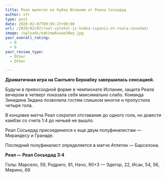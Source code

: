 ```yaml
---
title: Реал вылетел из Кубка Испании от Реала Сосьедад
author: xfr
type: post
date: 2020-02-07T09:05:27+00:00
url: /2020/02/07/real-vyletel-iz-kubka-ispanii-ot-reala-sosedad/
image: /uploads/eqhimw6xuae30wy.jpg
yasr_overall_rating:
  - 0
  - 0
yasr_review_type:
  - Other
  - Other

---
```

**Драматичная игра на Сантьяго Бернабеу завершилась сенсацией.**

Будучи в превосходной форме в чемпионате Испании, защита Реала вечером в четверг показала себя максимально слабо. Команда Зинедина Зидана позволила гостям слишком многое и пропустила четыре гола.

В концовке матча Реал сократил отставание до одного гола, но довести камбэк со счета 1:4 до ничьей не вышло.

Реал Сосьедад присоединился к еще двум полуфиналистам &#8212; Мирандесу и Гранаде.

Последний полуфиналист определяется в матче Атлетик &#8212; Барселона.

**Реал &#8212; Реал Сосьедад 3:4**
  
Голы: Марсело, 59, Родриго, 81, Начо, 90+3 &#8212; Эдегор, 22, Исак, 54, 56, Мерино, 69